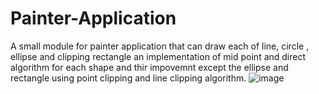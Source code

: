 # Painter-Application
A small module for painter application that can draw each of line,  circle , ellipse and clipping rectangle
an implementation of mid point and direct algorithm for each shape and thir impovemnt except the ellipse and rectangle 
using point clipping and line clipping algorithm. 
![image](https://user-images.githubusercontent.com/57330162/104602174-c9b94980-5683-11eb-85ca-640a5a86409f.png)

